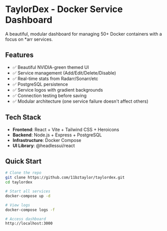 # TaylorDex - Docker Service Dashboard

A beautiful, modular dashboard for managing 50+ Docker containers with a focus on *arr services.

## Features
- ✅ Beautiful NVIDIA-green themed UI
- ✅ Service management (Add/Edit/Delete/Disable)
- ✅ Real-time stats from Radarr/Sonarr/etc
- ✅ PostgreSQL persistence
- ✅ Service logos with gradient backgrounds
- ✅ Connection testing before saving
- ✅ Modular architecture (one service failure doesn't affect others)

## Tech Stack
- **Frontend**: React + Vite + Tailwind CSS + Heroicons
- **Backend**: Node.js + Express + PostgreSQL
- **Infrastructure**: Docker Compose
- **UI Library**: @headlessui/react

## Quick Start
```bash
# Clone the repo
git clone https://github.com/11bztaylor/taylordex.git
cd taylordex

# Start all services
docker-compose up -d

# View logs
docker-compose logs -f

# Access dashboard
http://localhost:3000
